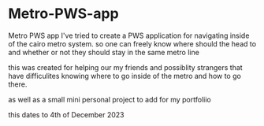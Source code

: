 # Metro-PWS-app
Metro PWS app
I've tried to create a PWS application for navigating inside of the cairo metro system. so one can freely know where should the head to and whether or not they should stay in the same metro line 

this was created for helping our my friends and possiblity strangers that have difficulites knowing where to go inside of the metro and how to go there. 

as well as a small mini personal project to add for my portfoliio 

this dates to 4th of December 2023 
